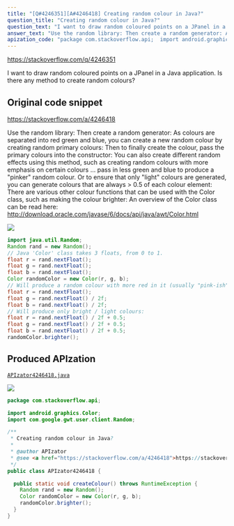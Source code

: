 ```yaml
---
title: "[Q#4246351][A#4246418] Creating random colour in Java?"
question_title: "Creating random colour in Java?"
question_text: "I want to draw random coloured points on a JPanel in a Java application. Is there any method to create random colours?"
answer_text: "Use the random library: Then create a random generator: As colours are separated into red green and blue, you can create a new random colour by creating random primary colours: Then to finally create the colour, pass the primary colours into the constructor: You can also create different random effects using this method, such as creating random colours with more emphasis on certain colours ... pass in less green and blue to produce a \"pinker\" random colour. Or to ensure that only \"light\" colours are generated, you can generate colours that are always > 0.5 of each colour element: There are various other colour functions that can be used with the Color class, such as making the colour brighter: An overview of the Color class can be read here: http://download.oracle.com/javase/6/docs/api/java/awt/Color.html"
apization_code: "package com.stackoverflow.api;  import android.graphics.Color; import com.google.gwt.user.client.Random;  /**  * Creating random colour in Java?  *  * @author APIzator  * @see <a href=\"https://stackoverflow.com/a/4246418\">https://stackoverflow.com/a/4246418</a>  */ public class APIzator4246418 {    public static void createColour() throws RuntimeException {     Random rand = new Random();     Color randomColor = new Color(r, g, b);     randomColor.brighter();   } }"
---
```


https://stackoverflow.com/q/4246351

I want to draw random coloured points on a JPanel in a Java application. Is there any method to create random colours?



## Original code snippet

https://stackoverflow.com/a/4246418

Use the random library:
Then create a random generator:
As colours are separated into red green and blue, you can create a new random colour by creating random primary colours:
Then to finally create the colour, pass the primary colours into the constructor:
You can also create different random effects using this method, such as creating random colours with more emphasis on certain colours ... pass in less green and blue to produce a &quot;pinker&quot; random colour.
Or to ensure that only &quot;light&quot; colours are generated, you can generate colours that are always &gt; 0.5 of each colour element:
There are various other colour functions that can be used with the Color class, such as making the colour brighter:
An overview of the Color class can be read here: http://download.oracle.com/javase/6/docs/api/java/awt/Color.html

<div class="code-logo"><img src="/stackoverflow.png" /></div>

```java
import java.util.Random;
Random rand = new Random();
// Java 'Color' class takes 3 floats, from 0 to 1.
float r = rand.nextFloat();
float g = rand.nextFloat();
float b = rand.nextFloat();
Color randomColor = new Color(r, g, b);
// Will produce a random colour with more red in it (usually "pink-ish")
float r = rand.nextFloat();
float g = rand.nextFloat() / 2f;
float b = rand.nextFloat() / 2f;
// Will produce only bright / light colours:
float r = rand.nextFloat() / 2f + 0.5;
float g = rand.nextFloat() / 2f + 0.5;
float b = rand.nextFloat() / 2f + 0.5;
randomColor.brighter();
```

## Produced APIzation

[`APIzator4246418.java`](https://github.com/pasqualesalza/apization-temp-data/raw/master/search/APIzator4246418.java)

<div class="code-logo"><img src="/apizator.png" /></div>

```java
package com.stackoverflow.api;

import android.graphics.Color;
import com.google.gwt.user.client.Random;

/**
 * Creating random colour in Java?
 *
 * @author APIzator
 * @see <a href="https://stackoverflow.com/a/4246418">https://stackoverflow.com/a/4246418</a>
 */
public class APIzator4246418 {

  public static void createColour() throws RuntimeException {
    Random rand = new Random();
    Color randomColor = new Color(r, g, b);
    randomColor.brighter();
  }
}

```